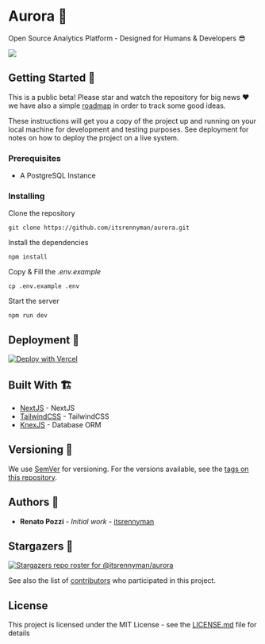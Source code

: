 # Aurora 🌈

Open Source Analytics Platform - Designed for Humans & Developers :sunglasses:

![](https://repository-images.githubusercontent.com/349502977/99c2cf00-9970-11eb-9cb1-9ebecd4f2f27)

## Getting Started 🤩

This is a public beta! Please star and watch the repository for big news :heart: we have also a simple [roadmap](https://trello.com/b/df17oLMm/aurora-roadmap) in order to track some good ideas.

These instructions will get you a copy of the project up and running on your local machine for development and testing purposes. See deployment for notes on how to deploy the project on a live system.

### Prerequisites

- A PostgreSQL Instance

### Installing 

Clone the repository

`git clone https://github.com/itsrennyman/aurora.git`

Install the dependencies

`npm install`

Copy & Fill the *.env.example*

`cp .env.example .env`

Start the server

`npm run dev`

## Deployment 🛫

[![Deploy with Vercel](https://vercel.com/button)](https://vercel.com/new/git/external?repository-url=https%3A%2F%2Fgithub.com%2Fitsrennyman%2Faurora&env=DB_URL,JWT_SECRET&project-name=aurora)

## Built With 🏗️

* [NextJS](https://nextjs.org/) - NextJS
* [TailwindCSS](https://tailwindcss.com/) - TailwindCSS
* [KnexJS](https://knexjs.org/) - Database ORM

## Versioning 🚦

We use [SemVer](http://semver.org/) for versioning. For the versions available, see the [tags on this repository](https://github.com/itsrennyman/aurora/tags). 

## Authors 🙋

* **Renato Pozzi** - *Initial work* - [itsrennyman](https://github.com/itsrennyman)

## Stargazers 🌟

[![Stargazers repo roster for @itsrennyman/aurora](https://reporoster.com/stars/itsrennyman/aurora)](https://github.com/itsrennyman/aurora/stargazers)

See also the list of [contributors](https://github.com/itsrennyman/aurora/contributors) who participated in this project.

## License

This project is licensed under the MIT License - see the [LICENSE.md](LICENSE.md) file for details
